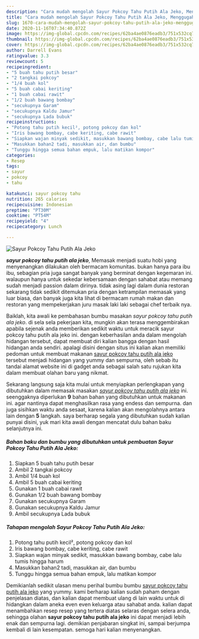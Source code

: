 ```yaml
---
description: "Cara mudah mengolah Sayur Pokcoy Tahu Putih Ala Jeko, Menggugah Selera"
title: "Cara mudah mengolah Sayur Pokcoy Tahu Putih Ala Jeko, Menggugah Selera"
slug: 1670-cara-mudah-mengolah-sayur-pokcoy-tahu-putih-ala-jeko-menggugah-selera
date: 2020-11-16T07:34:40.872Z
image: https://img-global.cpcdn.com/recipes/62ba4ae0876eadb3/751x532cq70/sayur-pokcoy-tahu-putih-ala-jeko-foto-resep-utama.jpg
thumbnail: https://img-global.cpcdn.com/recipes/62ba4ae0876eadb3/751x532cq70/sayur-pokcoy-tahu-putih-ala-jeko-foto-resep-utama.jpg
cover: https://img-global.cpcdn.com/recipes/62ba4ae0876eadb3/751x532cq70/sayur-pokcoy-tahu-putih-ala-jeko-foto-resep-utama.jpg
author: Darrell Evans
ratingvalue: 3.3
reviewcount: 5
recipeingredient:
- "5 buah tahu putih besar"
- "2 tangkai pokcoy"
- "1/4 buah kol"
- "5 buah cabai keriting"
- "1 buah cabai rawit"
- "1/2 buah bawang bombay"
- "secukupnya Garam"
- "secukupnya Kaldu Jamur"
- "secukupnya Lada bubuk"
recipeinstructions:
- "Potong tahu putih kecil², potong pokcoy dan kol"
- "Iris bawang bombay, cabe keriting, cabe rawit"
- "Siapkan wajan minyak sedikit, masukkan bawang bombay, cabe lalu tumis hingga harum"
- "Masukkan bahan2 tadi, masukkan air, dan bumbu"
- "Tunggu hingga semua bahan empuk, lalu matikan kompor"
categories:
- Resep
tags:
- sayur
- pokcoy
- tahu

katakunci: sayur pokcoy tahu 
nutrition: 265 calories
recipecuisine: Indonesian
preptime: "PT30M"
cooktime: "PT54M"
recipeyield: "4"
recipecategory: Lunch

---
```



![Sayur Pokcoy Tahu Putih Ala Jeko](https://img-global.cpcdn.com/recipes/62ba4ae0876eadb3/751x532cq70/sayur-pokcoy-tahu-putih-ala-jeko-foto-resep-utama.jpg)

<b><i>sayur pokcoy tahu putih ala jeko</i></b>, Memasak menjadi suatu hobi yang menyenangkan dilakukan oleh bermacam komunitas. bukan hanya para ibu ibu, sebagian pria juga sangat banyak yang berminat dengan kegemaran ini. walaupun hanya untuk sekedar kebersamaan dengan sahabat atau memang sudah menjadi passion dalam dirinya. tidak asing lagi dalam dunia restoran sekarang tidak sedikit ditemukan pria dengan ketrampilan memasak yang luar biasa, dan banyak juga kita lihat di bermacam rumah makan dan restoran yang mempekerjakan juru masak laki laki sebagai chef terbaik nya.

Baiklah, kita awali ke pembahasan bumbu masakan <i>sayur pokcoy tahu putih ala jeko</i>. di sela sela pekerjaan kita, mungkin akan terasa menggembirakan apabila sejenak anda memberikan sedikit waktu untuk meracik sayur pokcoy tahu putih ala jeko ini. dengan keberhasilan anda dalam mengolah hidangan tersebut, dapat membuat diri kalian bangga dengan hasil hidangan anda sendiri. apalagi disini dengan situs ini kalian akan memiliki pedoman untuk membuat makanan <u>sayur pokcoy tahu putih ala jeko</u> tersebut menjadi hidangan yang yummy dan sempurna, oleh sebab itu tandai alamat website ini di gadget anda sebagai salah satu rujukan kita dalam membuat olahan baru yang nikmat.




Sekarang langsung saja kita mulai untuk menyiapkan perlengkapan yang dibutuhkan dalam memasak masakan <u><i>sayur pokcoy tahu putih ala jeko</i></u> ini. seenggaknya diperlukan <b>9</b> bahan bahan yang dibutuhkan untuk makanan ini. agar nantinya dapat menghasilkan rasa yang endess dan sempurna. dan juga sisihkan waktu anda sesaat, karena kalian akan mengolahnya antara lain dengan <b>5</b> langkah. saya berharap segala yang dibutuhkan sudah kalian punyai disini, yuk mari kita awali dengan mencatat dulu bahan baku selanjutnya ini.

<!--inarticleads1-->

##### Bahan baku dan bumbu yang dibutuhkan untuk pembuatan Sayur Pokcoy Tahu Putih Ala Jeko:

1. Siapkan 5 buah tahu putih besar
1. Ambil 2 tangkai pokcoy
1. Ambil 1/4 buah kol
1. Ambil 5 buah cabai keriting
1. Gunakan 1 buah cabai rawit
1. Gunakan 1/2 buah bawang bombay
1. Gunakan secukupnya Garam
1. Gunakan secukupnya Kaldu Jamur
1. Ambil secukupnya Lada bubuk




<!--inarticleads2-->

##### Tahapan mengolah Sayur Pokcoy Tahu Putih Ala Jeko:

1. Potong tahu putih kecil², potong pokcoy dan kol
1. Iris bawang bombay, cabe keriting, cabe rawit
1. Siapkan wajan minyak sedikit, masukkan bawang bombay, cabe lalu tumis hingga harum
1. Masukkan bahan2 tadi, masukkan air, dan bumbu
1. Tunggu hingga semua bahan empuk, lalu matikan kompor




Demikianlah sedikit ulasan menu perihal bumbu bumbu <u>sayur pokcoy tahu putih ala jeko</u> yang yummy. kami berharap kalian sudah paham dengan penjelasan diatas, dan kalian dapat membuat ulang di lain waktu untuk di hidangkan dalam aneka even even keluarga atau sahabat anda. kalian dapat menambahkan resep resep yang tertera diatas selaras dengan selera anda, sehingga olahan <b>sayur pokcoy tahu putih ala jeko</b> ini dapat menjadi lebih enak dan sempurna lagi. demikian penjabaran singkat ini, sampai berjumpa kembali di lain kesempatan. semoga hari kalian menyenangkan.
